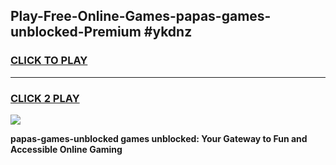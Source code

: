 
## Play-Free-Online-Games-papas-games-unblocked-Premium #ykdnz
<h3>
<a href="https://premium.freeplayer.one?title=papas-games-unblocked&ref=8M">CLICK TO PLAY</a></h3>
<hr>

<h3>
<a href="https://premium.freeplayer.one?title=papas-games-unblocked&ref=8M">CLICK 2 PLAY</a>
  
</h3>

<a href="https://premium.freeplayer.one?title=papas-games-unblocked&ref=8M"><img src="https://clearcache.store/games.png"></a>


**papas-games-unblocked games unblocked: Your Gateway to Fun and Accessible Online Gaming**
